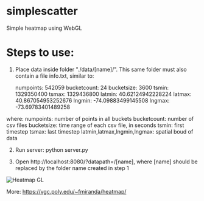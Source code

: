# simplescatter
Simple heatmap using WebGL

# Steps to use:
1. Place data inside folder "./data/[name]/". This same folder must also contain a file info.txt, similar to:

	numpoints: 542059
	bucketcount: 24
	bucketsize: 3600
	tsmin: 1329350400
	tsmax: 1329436800
	latmin: 40.62124942228224
	latmax: 40.867054953252676
	lngmin: -74.09883499145508
	lngmax: -73.69783401489258

where:
	numpoints: number of points in all buckets
	bucketcount: number of csv files
	bucketsize: time range of each csv file, in seconds
	tsmin: first timestep
	tsmax: last timestep
	latmin,latmax,lngmin,lngmax: spatial boud of data


2. Run server:
	python server.py

3. Open http://localhost:8080/?datapath=/[name], where [name] should be replaced by the folder name created in step 1

![Heatmap GL](https://vgc.poly.edu/~fmiranda/heatmap/heatmap-teaser.png)

More: https://vgc.poly.edu/~fmiranda/heatmap/

